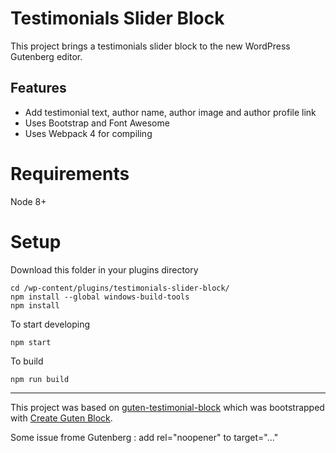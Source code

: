 # Testimonials Slider Block

This project brings a testimonials slider block to the new WordPress Gutenberg editor.

## Features

- Add testimonial text, author name, author image and author profile link
- Uses Bootstrap and Font Awesome
- Uses Webpack 4 for compiling

# Requirements

Node 8+

# Setup

Download this folder in your plugins directory

```
cd /wp-content/plugins/testimonials-slider-block/
npm install --global windows-build-tools 
npm install
```
To start developing
```
npm start
```

To build
```
npm run build
```


---

This project was based on [guten-testimonial-block](https://github.com/laccadive-io/guten-testimonial-block) which was bootstrapped with [Create Guten Block](https://github.com/ahmadawais/create-guten-block).


Some issue frome Gutenberg :
add rel="noopener" to target="..."
